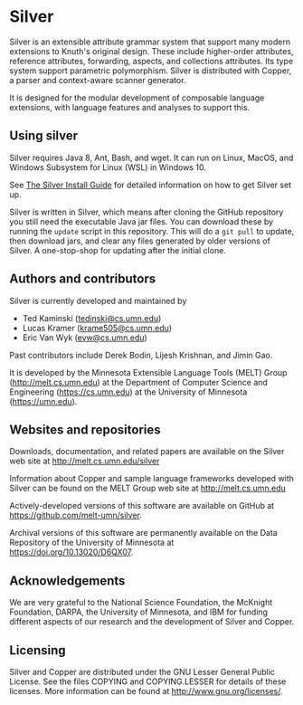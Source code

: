 # Silver

Silver is an extensible attribute grammar system that support many
modern extensions to Knuth's original design.  These include
higher-order attributes, reference attributes, forwarding, aspects,
and collections attributes.  Its type system support parametric
polymorphism.  Silver is distributed with Copper, a parser and
context-aware scanner generator.

It is designed for the modular development of composable language
extensions, with language features and analyses to support this.

## Using silver

Silver requires Java 8, Ant, Bash, and wget. It can run on Linux, MacOS, and Windows Subsystem for Linux (WSL) in Windows 10.

See [The Silver Install Guide](http://melt.cs.umn.edu/silver/install-guide)
for detailed information on how to get Silver set up.

Silver is written in Silver, which means after cloning the GitHub
repository you still need the executable Java jar files. You can download
these by running the ``update`` script in this repository. This will do a
`git pull` to update, then download jars, and clear any files generated
by older versions of Silver. A one-stop-shop for updating after the
initial clone.

## Authors and contributors
Silver is currently developed and maintained by

* Ted Kaminski  (tedinski@cs.umn.edu)
* Lucas Kramer  (krame505@cs.umn.edu)
* Eric Van Wyk  (evw@cs.umn.edu)

Past contributors include Derek Bodin, Lijesh Krishnan, and Jimin Gao.

It is developed by the Minnesota Extensible Language Tools (MELT) Group
(http://melt.cs.umn.edu) at the Department of Computer Science and Engineering (https://cs.umn.edu) at the University of Minnesota (https://umn.edu).


## Websites and repositories

Downloads, documentation, and related papers are available on the
Silver web site at http://melt.cs.umn.edu/silver

Information about Copper and sample language frameworks developed with
Silver can be found on the MELT Group web site at
http://melt.cs.umn.edu

Actively-developed versions of this software are available on GitHub at
https://github.com/melt-umn/silver.

Archival versions of this software are permanently available on the Data
Repository of the University of Minnesota at https://doi.org/10.13020/D6QX07.


## Acknowledgements
We are very grateful to the National Science Foundation, the McKnight
Foundation, DARPA, the University of Minnesota, and IBM for funding
different aspects of our research and the development of Silver and
Copper.


## Licensing
Silver and Copper are distributed under the GNU Lesser General Public
License.  See the files COPYING and COPYING.LESSER for details of
these licenses.  More information can be found at
http://www.gnu.org/licenses/.

